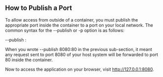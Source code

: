 ## How to Publish a Port

To allow access from outside of a container, you must publish the appropriate port inside the container to a port on your local network. The common syntax for the --publish or -p option is as follows:

--publish <host port>:<container port>

When you wrote --publish 8080:80 in the previous sub-section, it meant any request sent to port 8080 of your host system will be forwarded to port 80 inside the container‌.

Now to access the application on your browser, visit http://127.0.0.1:8080.